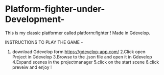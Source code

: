 # Platform-fighter-under-Development-
This is my classic platformer called platform:fighter !
Made in Gdevelop.

INSTRUCTIONS TO PLAY THE GAME - 
1. download Gdevelop form https://gdevelop-app.com/
2.Click open Project in Gdevelop
3.Browse to the .json file and open it in Gdevelop
4.Expand scenes in the projectmanager
5.click on the start scene
6.click preveiw and enjoy !
